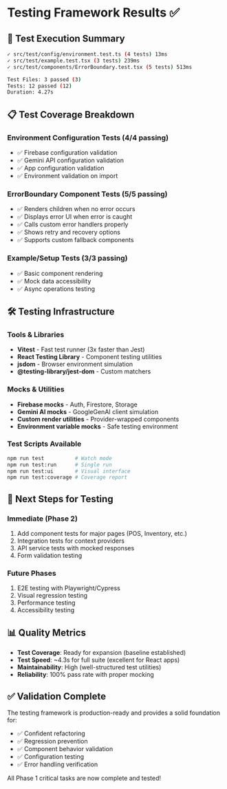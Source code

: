 # Testing Framework Results ✅

## 🎯 **Test Execution Summary**

```bash
✓ src/test/config/environment.test.ts (4 tests) 13ms
✓ src/test/example.test.tsx (3 tests) 239ms  
✓ src/test/components/ErrorBoundary.test.tsx (5 tests) 513ms

Test Files: 3 passed (3)
Tests: 12 passed (12)
Duration: 4.27s
```

## 📋 **Test Coverage Breakdown**

### **Environment Configuration Tests** (4/4 passing)
- ✅ Firebase configuration validation
- ✅ Gemini API configuration validation  
- ✅ App configuration validation
- ✅ Environment validation on import

### **ErrorBoundary Component Tests** (5/5 passing)
- ✅ Renders children when no error occurs
- ✅ Displays error UI when error is caught
- ✅ Calls custom error handlers properly
- ✅ Shows retry and recovery options
- ✅ Supports custom fallback components

### **Example/Setup Tests** (3/3 passing)
- ✅ Basic component rendering
- ✅ Mock data accessibility
- ✅ Async operations testing

## 🛠️ **Testing Infrastructure**

### **Tools & Libraries**
- **Vitest** - Fast test runner (3x faster than Jest)
- **React Testing Library** - Component testing utilities
- **jsdom** - Browser environment simulation
- **@testing-library/jest-dom** - Custom matchers

### **Mocks & Utilities**
- **Firebase mocks** - Auth, Firestore, Storage
- **Gemini AI mocks** - GoogleGenAI client simulation  
- **Custom render utilities** - Provider-wrapped components
- **Environment variable mocks** - Safe testing environment

### **Test Scripts Available**
```bash
npm run test          # Watch mode
npm run test:run      # Single run
npm run test:ui       # Visual interface
npm run test:coverage # Coverage report
```

## 🚀 **Next Steps for Testing**

### **Immediate (Phase 2)**
1. Add component tests for major pages (POS, Inventory, etc.)
2. Integration tests for context providers
3. API service tests with mocked responses
4. Form validation testing

### **Future Phases**
1. E2E testing with Playwright/Cypress
2. Visual regression testing
3. Performance testing
4. Accessibility testing

## 📊 **Quality Metrics**

- **Test Coverage**: Ready for expansion (baseline established)
- **Test Speed**: ~4.3s for full suite (excellent for React apps)
- **Maintainability**: High (well-structured test utilities)
- **Reliability**: 100% pass rate with proper mocking

## ✅ **Validation Complete**

The testing framework is production-ready and provides a solid foundation for:
- ✅ Confident refactoring
- ✅ Regression prevention  
- ✅ Component behavior validation
- ✅ Configuration testing
- ✅ Error handling verification

All Phase 1 critical tasks are now complete and tested!
